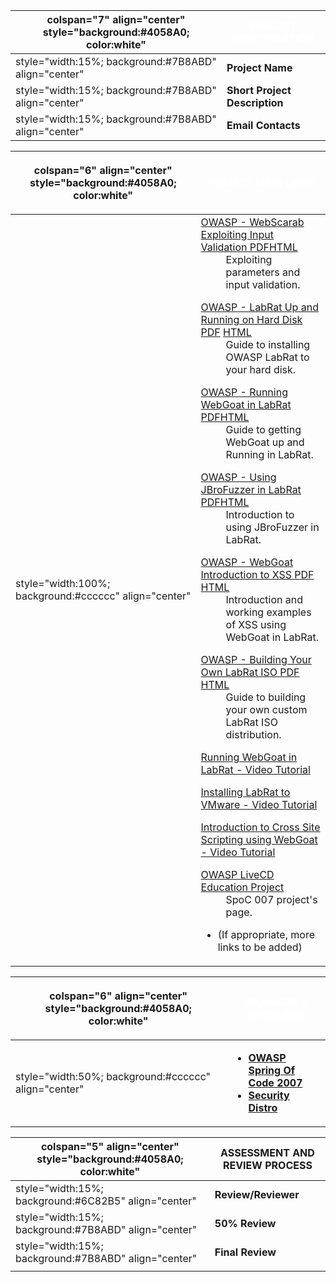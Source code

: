| colspan="7" align="center" style="background:\#4058A0; color:white" | <font color="white">**PROJECT IDENTIFICATION** |
| ------------------------------------------------------------------- | ---------------------------------------------- |
| style="width:15%; background:\#7B8ABD" align="center"               | **Project Name**                               |
| style="width:15%; background:\#7B8ABD" align="center"               | **Short Project Description**                  |
| style="width:15%; background:\#7B8ABD" align="center"               | **Email Contacts**                             |

<table>
<thead>
<tr class="header">
<th><p>colspan="6" align="center" style="background:#4058A0; color:white"</p></th>
<th><p><font color="white"><strong>PROJECT MAIN LINKS</strong></p></th>
</tr>
</thead>
<tbody>
<tr class="odd">
<td><p>style="width:100%; background:#cccccc" align="center"</p></td>
<td><dl>
<dt><a href="http://www.owasp.org/images/1/1b/OWASP_-_WebScarab_%E2%80%93_Exploiting_Input_Validation.pdf">OWASP - WebScarab Exploiting Input Validation PDF</a><a href="http://www.securitydistro.com/index.php?option=com_content&amp;task=view&amp;id=246&amp;Itemid=43">HTML</a></dt>
<dd>Exploiting parameters and input validation.
</dd>
</dl>
<dl>
<dt><a href="http://www.owasp.org/images/2/23/OWASP_-_LabRat_-_Up_and_Running_on_Hard_Disk.pdf">OWASP - LabRat Up and Running on Hard Disk PDF</a> <a href="http://www.securitydistro.com/index.php?option=com_content&amp;task=view&amp;id=243&amp;Itemid=43">HTML</a></dt>
<dd>Guide to installing OWASP LabRat to your hard disk.
</dd>
</dl>
<dl>
<dt><a href="http://www.owasp.org/images/a/a1/OWASP_-_Running_WebGoat_in_LabRat.pdf">OWASP - Running WebGoat in LabRat PDF</a><a href="http://www.securitydistro.com/index.php?option=com_content&amp;task=view&amp;id=247&amp;Itemid=43">HTML</a></dt>
<dd>Guide to getting WebGoat up and Running in LabRat.
</dd>
</dl>
<dl>
<dt><a href="http://www.owasp.org/images/d/d8/OWASP_-_Using_JBroFuzzer_in_LabRat.pdf">OWASP - Using JBroFuzzer in LabRat PDF</a><a href="http://www.securitydistro.com/index.php?option=com_content&amp;task=view&amp;id=252&amp;Itemid=43">HTML</a></dt>
<dd>Introduction to using JBroFuzzer in LabRat.
</dd>
</dl>
<dl>
<dt><a href="http://www.owasp.org/images/c/c8/OWASP_-_WebGoat_-_Introduction_to_XSS.pdf">OWASP - WebGoat Introduction to XSS PDF</a> <a href="http://www.securitydistro.com/index.php?option=com_content&amp;task=view&amp;id=245&amp;Itemid=43">HTML</a></dt>
<dd>Introduction and working examples of XSS using WebGoat in LabRat.
</dd>
</dl>
<dl>
<dt><a href="http://www.owasp.org/images/0/0e/OWASP_-_Building_Your_Own_LabRat_ISO.pdf">OWASP - Building Your Own LabRat ISO PDF</a> <a href="http://www.securitydistro.com/index.php?option=com_content&amp;task=view&amp;id=253&amp;Itemid=43">HTML</a></dt>
<dd>Guide to building your own custom LabRat ISO distribution.
</dd>
</dl>
<dl>
<dt><a href="http://www.securitydistro.com/index.php?option=com_content&amp;task=view&amp;id=301&amp;Itemid=1">Running WebGoat in LabRat - Video Tutorial</a></dt>

</dl>
<dl>
<dt><a href="http://www.securitydistro.com/index.php?option=com_content&amp;task=view&amp;id=300&amp;Itemid=1">Installing LabRat to VMware - Video Tutorial</a></dt>

</dl>
<dl>
<dt><a href="http://securitydistro.com/video-tutorials/54/Introduction-to-XSS-using-WebGoat.php">Introduction to Cross Site Scripting using WebGoat - Video Tutorial</a></dt>

</dl>
<dl>
<dt><a href="SpoC_007_-_OWASP_LiveCD_Education_Project" title="wikilink">OWASP LiveCD Education Project</a></dt>
<dd>SpoC 007 project's page.
</dd>
</dl>
<ul>
<li>(If appropriate, more links to be added)</li>
</ul></td>
</tr>
</tbody>
</table>

<table>
<thead>
<tr class="header">
<th><p>colspan="6" align="center" style="background:#4058A0; color:white"</p></th>
<th><p><font color="white"><strong>SPONSORS &amp; GUIDELINES</strong></p></th>
</tr>
</thead>
<tbody>
<tr class="odd">
<td><p>style="width:50%; background:#cccccc" align="center"</p></td>
<td><ul>
<li><a href="OWASP_Spring_Of_Code_2007" title="wikilink"><strong>OWASP Spring Of Code 2007</strong></a></li>
<li><a href="http://www.securitydistro.com/"><strong>Security Distro</strong></a></li>
</ul></td>
</tr>
</tbody>
</table>

| colspan="5" align="center" style="background:\#4058A0; color:white" | ASSESSMENT AND REVIEW PROCESS |
| ------------------------------------------------------------------- | ----------------------------- |
| style="width:15%; background:\#6C82B5" align="center"               | **Review/Reviewer**           |
| style="width:15%; background:\#7B8ABD" align="center"               | **50% Review**                |
| style="width:15%; background:\#7B8ABD" align="center"               | **Final Review**              |
|                                                                     |                               |